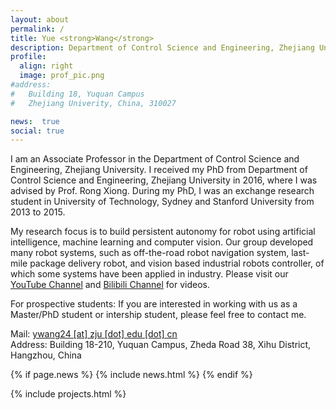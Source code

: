 ```yaml
---
layout: about
permalink: /
title: Yue <strong>Wang</strong> 
description: Department of Control Science and Engineering, Zhejiang University, China
profile:
  align: right
  image: prof_pic.png
#address: 
#   Building 18, Yuquan Campus
#   Zhejiang Univerity, China, 310027

news:  true
social: true
---
```

I am an Associate Professor in the Department of Control Science and Engineering, Zhejiang University. I received my PhD from Department of Control Science and Engineering, Zhejiang University in 2016, where I was advised by Prof. Rong Xiong. During my PhD, I was an exchange research student in University of Technology, Sydney and Stanford University from 2013 to 2015. 

My research focus is to build persistent autonomy for robot using artificial intelligence, machine learning and computer vision. Our group developed many robot systems, such as off-the-road robot navigation system, last-mile package delivery robot, and vision based industrial robots controller, of which some systems have been applied in industry. Please visit our <a href="https://www.youtube.com/channel/UCkGsUj95tueXDxf5JEhiYZQ">YouTube Channel</a> and <a href="https://space.bilibili.com/544651460">Bilibili Channel</a> for videos.

For prospective students: If you are interested in working with us as a Master/PhD student or intership student, please feel free to contact me.

Mail: [ywang24 [at] zju [dot] edu [dot] cn](mailto:ywang24@zju.edu.cn)
<br/>
Address: Building 18-210, Yuquan Campus, Zheda Road 38, Xihu District, Hangzhou, China 

{% if page.news %}
   {% include news.html %}
{% endif %}

{% include projects.html %}
